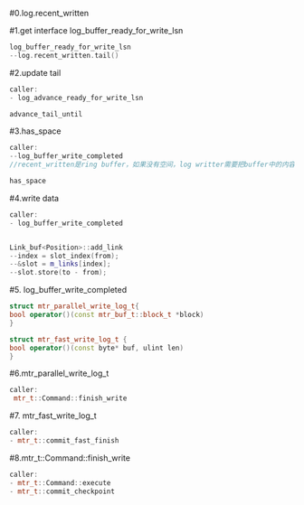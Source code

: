 #0.log.recent_written


#1.get interface log_buffer_ready_for_write_lsn

```cpp
log_buffer_ready_for_write_lsn
--log.recent_written.tail()
```

#2.update tail

```cpp
caller:
- log_advance_ready_for_write_lsn

advance_tail_until
```

#3.has_space

```cpp
caller:
--log_buffer_write_completed
//recent_written是ring buffer，如果没有空间，log writter需要把buffer中的内容写到哪里？？？

has_space
```

#4.write data
```cpp
caller:
- log_buffer_write_completed


Link_buf<Position>::add_link
--index = slot_index(from);
--&slot = m_links[index];
--slot.store(to - from);
```

#5. log_buffer_write_completed

```cpp
struct mtr_parallel_write_log_t{
bool operator()(const mtr_buf_t::block_t *block)
}

struct mtr_fast_write_log_t {
bool operator()(const byte* buf, ulint len)
}
```

#6.mtr_parallel_write_log_t

```cpp
caller:
 mtr_t::Command::finish_write

```

#7. mtr_fast_write_log_t

```cpp
caller:
- mtr_t::commit_fast_finish
```

#8.mtr_t::Command::finish_write
```cpp
caller:
- mtr_t::Command::execute
- mtr_t::commit_checkpoint
```



